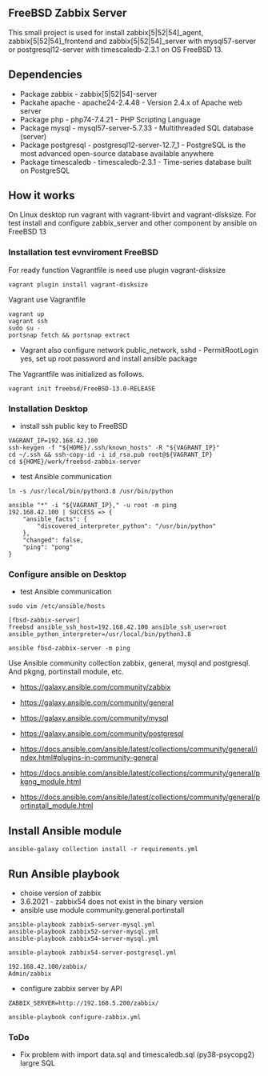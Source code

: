 ## FreeBSD Zabbix Server

This small project is used for install zabbix[5|52|54]_agent, zabbix[5|52|54]_frontend and
zabbix[5|52|54]_server with mysql57-server or postgresql12-server with
timescaledb-2.3.1 on OS FreeBSD 13.

## Dependencies

- Package zabbix - zabbix[5|52|54]-server
- Packahe apache - apache24-2.4.48 - Version 2.4.x of Apache web server
- Package php - php74-7.4.21 - PHP Scripting Language
- Package mysql - mysql57-server-5.7.33 - Multithreaded SQL database (server)
- Package postgresql - postgresql12-server-12.7_1 - PostgreSQL is the most advanced open-source database available anywhere
- Package timescaledb - timescaledb-2.3.1 - Time-series database built on PostgreSQL

## How it works

On Linux desktop run vagrant with vagrant-libvirt and vagrant-disksize. For test install and configure
zabbix_server and other component by ansible on FreeBSD 13

### Installation test evnviroment FreeBSD

For ready function Vagrantfile is need use plugin vagrant-disksize

```console
vagrant plugin install vagrant-disksize
```
Vagrant use Vagrantfile
```console
vagrant up
vagrant ssh
sudo su -
portsnap fetch && portsnap extract
```
- Vagrant also configure network public_network, sshd - PermitRootLogin yes, set up root password and install ansible package

The Vagrantfile was initialized as follows.
```console
vagrant init freebsd/FreeBSD-13.0-RELEASE
```

### Installation Desktop

- install ssh public key to FreeBSD

```console
VAGRANT_IP=192.168.42.100
ssh-keygen -f "${HOME}/.ssh/known_hosts" -R "${VAGRANT_IP}"
cd ~/.ssh && ssh-copy-id -i id_rsa.pub root@${VAGRANT_IP}
cd ${HOME}/work/freebsd-zabbix-server
```
- test Ansible communication
```console
ln -s /usr/local/bin/python3.8 /usr/bin/python

ansible "*" -i "${VAGRANT_IP}," -u root -m ping
192.168.42.100 | SUCCESS => {
    "ansible_facts": {
        "discovered_interpreter_python": "/usr/bin/python"
    },
    "changed": false,
    "ping": "pong"
}
```
### Configure ansible on Desktop

- test Ansible communication

```console
sudo vim /etc/ansible/hosts

[fbsd-zabbix-server]
freebsd ansible_ssh_host=192.168.42.100 ansible_ssh_user=root ansible_python_interpreter=/usr/local/bin/python3.8

ansible fbsd-zabbix-server -m ping
```
Use Ansible community collection zabbix, general, mysql and postgresql. And pkgng, portinstall module, etc.

- https://galaxy.ansible.com/community/zabbix
- https://galaxy.ansible.com/community/general
- https://galaxy.ansible.com/community/mysql
- https://galaxy.ansible.com/community/postgresql

- https://docs.ansible.com/ansible/latest/collections/community/general/index.html#plugins-in-community-general
- https://docs.ansible.com/ansible/latest/collections/community/general/pkgng_module.html
- https://docs.ansible.com/ansible/latest/collections/community/general/portinstall_module.html

## Install Ansible module

```console
ansible-galaxy collection install -r requirements.yml
```

## Run Ansible playbook

- choise version of zabbix
- 3.6.2021 - zabbix54 does not exist in the binary version
- ansible use module community.general.portinstall

```console
ansible-playbook zabbix5-server-mysql.yml
ansible-playbook zabbix52-server-mysql.yml
ansible-playbook zabbix54-server-mysql.yml

ansible-playbook zabbix54-server-postgresql.yml
```

```console
192.168.42.100/zabbix/
Admin/zabbix
```

- configure zabbix server by API

```console
ZABBIX_SERVER=http://192.168.5.200/zabbix/

ansible-playbook configure-zabbix.yml
```

### ToDo

- Fix problem with import data.sql and timescaledb.sql (py38-psycopg2) largre SQL
